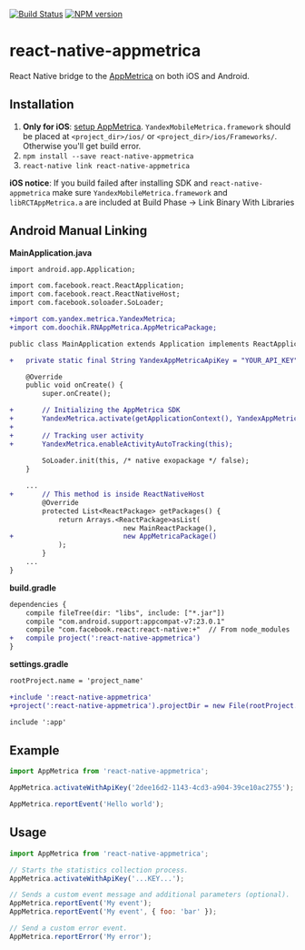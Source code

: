 [![Build Status](https://travis-ci.org/doochik/react-native-appmetrica.svg?branch=master)](https://travis-ci.org/doochik/react-native-appmetrica)
[![NPM version](https://badge.fury.io/js/react-native-appmetrica.svg)](https://www.npmjs.com/package/react-native-appmetrica)


# react-native-appmetrica
React Native bridge to the [AppMetrica](https://appmetrica.yandex.com/) on both iOS and Android.

## Installation

1. **Only for iOS**: [setup AppMetrica](https://tech.yandex.com/appmetrica/).
`YandexMobileMetrica.framework` should be placed at `<project_dir>/ios/` or `<project_dir>/ios/Frameworks/`.
Otherwise you'll get build error.
2. `npm install --save react-native-appmetrica`
3. `react-native link react-native-appmetrica`

**iOS notice**: If you build failed after installing SDK and `react-native-appmetrica`
make sure `YandexMobileMetrica.framework` and `libRCTAppMetrica.a` are included at Build Phase -> Link Binary With Libraries

## Android Manual Linking

**MainApplication.java**
```diff
import android.app.Application;

import com.facebook.react.ReactApplication;
import com.facebook.react.ReactNativeHost;
import com.facebook.soloader.SoLoader;

+import com.yandex.metrica.YandexMetrica;
+import com.doochik.RNAppMetrica.AppMetricaPackage;

public class MainApplication extends Application implements ReactApplication {

+   private static final String YandexAppMetricaApiKey = "YOUR_API_KEY";

    @Override
    public void onCreate() {
        super.onCreate();

+       // Initializing the AppMetrica SDK
+       YandexMetrica.activate(getApplicationContext(), YandexAppMetricaApiKey);
+   
+       // Tracking user activity
+       YandexMetrica.enableActivityAutoTracking(this);
    
        SoLoader.init(this, /* native exopackage */ false);
    }

    ...
+       // This method is inside ReactNativeHost 
        @Override
        protected List<ReactPackage> getPackages() {
            return Arrays.<ReactPackage>asList(
                            new MainReactPackage(),
+                           new AppMetricaPackage()
            );
        }
    ...
}
```

**build.gradle**
```diff
dependencies {
    compile fileTree(dir: "libs", include: ["*.jar"])
    compile "com.android.support:appcompat-v7:23.0.1"
    compile "com.facebook.react:react-native:+"  // From node_modules
+   compile project(':react-native-appmetrica')
}
```

**settings.gradle**
```diff
rootProject.name = 'project_name'

+include ':react-native-appmetrica'
+project(':react-native-appmetrica').projectDir = new File(rootProject.projectDir, '../node_modules/react-native-appmetrica/android')

include ':app'
```

## Example

```js
import AppMetrica from 'react-native-appmetrica';

AppMetrica.activateWithApiKey('2dee16d2-1143-4cd3-a904-39ce10ac2755');

AppMetrica.reportEvent('Hello world');
```

## Usage

```js
import AppMetrica from 'react-native-appmetrica';

// Starts the statistics collection process.
AppMetrica.activateWithApiKey('...KEY...');

// Sends a custom event message and additional parameters (optional).
AppMetrica.reportEvent('My event');
AppMetrica.reportEvent('My event', { foo: 'bar' });

// Send a custom error event.
AppMetrica.reportError('My error');
```
